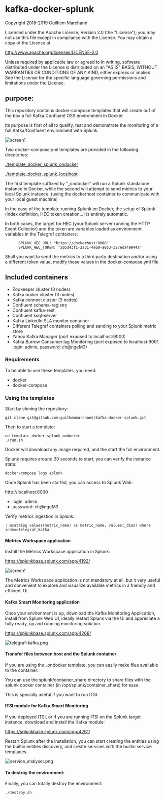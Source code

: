 # kafka-docker-splunk

Copyright 2018-2019 Guilhem Marchand

Licensed under the Apache License, Version 2.0 (the "License");
you may not use this file except in compliance with the License.
You may obtain a copy of the License at

http://www.apache.org/licenses/LICENSE-2.0

Unless required by applicable law or agreed to in writing, software
distributed under the License is distributed on an "AS IS" BASIS,
WITHOUT WARRANTIES OR CONDITIONS OF ANY KIND, either express or implied.
See the License for the specific language governing permissions and
limitations under the License.

## purpose:

This repository contains docker-compose templates that will create ouf of the box a full Kafka Confluent OSS environment in Docker.

Its purpose is first of all to qualify, test and demonstrate the monitoring of a full Kafka/Confluent environment with Splunk.

![screen1](./img/docker_template.png)

Two docker-compose.yml templates are provided in the following directories:

[./template_docker_splunk_ondocker](./template_docker_splunk_ondocker/)

[./template_docker_splunk_localhost](./template_docker_splunk_localhost/)

The first template suffixed by "_ondocker" will run a Splunk standalone instance in Docker, while the second will attempt to send metrics to your local Splunk instance. (using the dockerhost container to communicate with your local guest machine)

In the case of the template running Splunk on Docker, the setup of Splunk (index definition, HEC token creation...) is entirely automatic.

In both cases, the target for HEC (your Splunk server running the HTTP Event Collector) and the token are variables loaded as environment variables in the Telegraf containers:

```
      SPLUNK_HEC_URL: "https://dockerhost:8088"
      SPLUNK_HEC_TOKEN: "205d43f1-2a31-4e60-a8b3-327eda49944a"
```

Shall you want to send the metrics to a third party destination and/or using a different token value, modify these values in the docker-compose.yml file.

## Included containers

- Zookeeper cluster (3 nodes)
- Kafka broker cluster (3 nodes)
- Kafka connect cluster (3 nodes)
- Confluent schema-registry
- Confluent kafka-rest
- Confluent ksql-server
- Kafka LinkedIn SLA monitor container
- Different Telegraf containers polling and sending to your Splunk metric store
- Yahoo Kafka Manager (port exposed to localhost:9000)
- Kafka Burrow Consumer lag Monitoring (port exposed to localhost:9001, login: admin, password: ch@ngeM3)

### Requirements

To be able to use these templates, you need:

- docker
- docker-compose

### Using the templates

Start by cloning the repository:

```
git clone git@github.com:guilhemmarchand/kafka-docker-splunk.git
```

Then to start a template:

```
cd template_docker_splunk_ondocker
./run.sh
```

Docker will download any image required, and the start the full environment.

Splunk requires around 30 seconds to start, you can verify the instance state:

```
docker-compose logs splunk
```

Once Splunk has been started, you can access to Splunk Web:

http://localhost:8000

- login: admin
- password: ch@ngeM3

Verify metrics ingestion in Splunk:

```
| mcatalog values(metric_name) as metric_name, values(_dims) where index=telegraf_kafka
```

#### Metrics Workspace application

Install the Metrics Workspace application in Splunk:

https://splunkbase.splunk.com/app/4192/

![screen1](./img/screen001.png)

The Metrics Workspace application is not mandatory at all, but it very useful and convenient to explore and visualize available metrics in a friendly and efficient UI.

#### Kafka Smart Monitoring application

Once your environment is up, download the Kafka Monitoring Application, install from Splunk Web UI, ideally restart Splunk via the UI and appreciate a fully ready, up and running monitoring solution.

https://splunkbase.splunk.com/app/4268/

![telegraf-kafka.png](./img/telegraf-kafka.png)

#### Transfer files between host and the Splunk container

If you are using the _ondocker template, you can easily make files available to the container:

You can use the splunk/container_share directory to share files with the splunk docker container (in /opt/splunk/container_share) for ease.

This is specially useful if you want to run ITSI.

#### ITSI module for Kafka Smart Monitoring

If you deployed ITSI, or if you are running ITSI on the Splunk target instance, download and install the Kafka module:

https://splunkbase.splunk.com/app/4261/

Restart Splunk after the installation, you can start creating the entities using the builtin entities discovery, and create services with the builtin service templaces.

![service_analyser.png](./img/service_analyser.png)

#### To destroy the environment:

Finally, you can totally destroy the environment:

```
./destroy.sh
```
